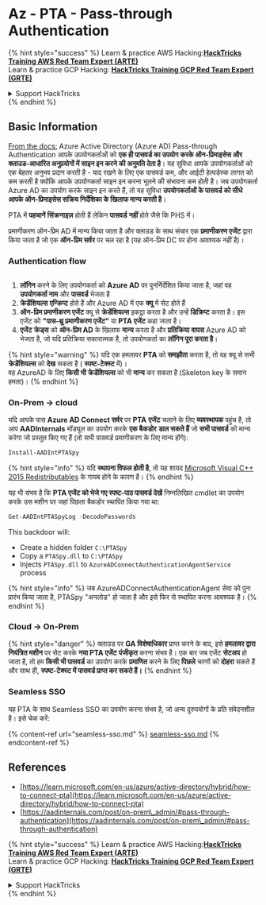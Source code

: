 # Az - PTA - Pass-through Authentication

{% hint style="success" %}
Learn & practice AWS Hacking:<img src="../../../../.gitbook/assets/image (1).png" alt="" data-size="line">[**HackTricks Training AWS Red Team Expert (ARTE)**](https://training.hacktricks.xyz/courses/arte)<img src="../../../../.gitbook/assets/image (1).png" alt="" data-size="line">\
Learn & practice GCP Hacking: <img src="../../../../.gitbook/assets/image (2).png" alt="" data-size="line">[**HackTricks Training GCP Red Team Expert (GRTE)**<img src="../../../../.gitbook/assets/image (2).png" alt="" data-size="line">](https://training.hacktricks.xyz/courses/grte)

<details>

<summary>Support HackTricks</summary>

* Check the [**subscription plans**](https://github.com/sponsors/carlospolop)!
* **Join the** 💬 [**Discord group**](https://discord.gg/hRep4RUj7f) or the [**telegram group**](https://t.me/peass) or **follow** us on **Twitter** 🐦 [**@hacktricks\_live**](https://twitter.com/hacktricks\_live)**.**
* **Share hacking tricks by submitting PRs to the** [**HackTricks**](https://github.com/carlospolop/hacktricks) and [**HackTricks Cloud**](https://github.com/carlospolop/hacktricks-cloud) github repos.

</details>
{% endhint %}

## Basic Information

[From the docs:](https://learn.microsoft.com/en-us/entra/identity/hybrid/connect/how-to-connect-pta) Azure Active Directory (Azure AD) Pass-through Authentication आपके उपयोगकर्ताओं को **एक ही पासवर्ड का उपयोग करके ऑन-प्रिमाइसेस और क्लाउड-आधारित अनुप्रयोगों में साइन इन करने की अनुमति देता है**। यह सुविधा आपके उपयोगकर्ताओं को एक बेहतर अनुभव प्रदान करती है - याद रखने के लिए एक पासवर्ड कम, और आईटी हेल्पडेस्क लागत को कम करती है क्योंकि आपके उपयोगकर्ता साइन इन करना भूलने की संभावना कम होती है। जब उपयोगकर्ता Azure AD का उपयोग करके साइन इन करते हैं, तो यह सुविधा **उपयोगकर्ताओं के पासवर्ड को सीधे आपके ऑन-प्रिमाइसेस सक्रिय निर्देशिका के खिलाफ मान्य करती है**।

PTA में **पहचानें** **सिंक्रनाइज़** होती हैं लेकिन **पासवर्ड** **नहीं** होते जैसे कि PHS में।

प्रमाणीकरण ऑन-प्रिम AD में मान्य किया जाता है और क्लाउड के साथ संचार एक **प्रमाणीकरण एजेंट** द्वारा किया जाता है जो एक **ऑन-प्रिम सर्वर** पर चल रहा है (यह ऑन-प्रिम DC पर होना आवश्यक नहीं है)।

### Authentication flow

<figure><img src="../../../../.gitbook/assets/image (92).png" alt=""><figcaption></figcaption></figure>

1. **लॉगिन** करने के लिए उपयोगकर्ता को **Azure AD** पर पुनर्निर्देशित किया जाता है, जहां वह **उपयोगकर्ता नाम** और **पासवर्ड** भेजता है
2. **क्रेडेंशियल्स** **एन्क्रिप्ट** होते हैं और Azure AD में एक **क्यू** में सेट होते हैं
3. **ऑन-प्रिम प्रमाणीकरण एजेंट** क्यू से **क्रेडेंशियल्स** इकट्ठा करता है और उन्हें **डिक्रिप्ट** करता है। इस एजेंट को **"पास-थ्रू प्रमाणीकरण एजेंट"** या **PTA एजेंट** कहा जाता है।
4. **एजेंट** **क्रेड्स** को **ऑन-प्रिम AD** के खिलाफ **मान्य** करता है और **प्रतिक्रिया** **वापस** Azure AD को भेजता है, जो यदि प्रतिक्रिया सकारात्मक है, तो उपयोगकर्ता का **लॉगिन पूरा करता है**।

{% hint style="warning" %}
यदि एक हमलावर **PTA** को **समझौता** करता है, तो वह क्यू से सभी **क्रेडेंशियल्स** को **देख** सकता है ( **स्पष्ट-टेक्स्ट** में)।\
वह AzureAD के लिए **किसी भी क्रेडेंशियल्स** को भी **मान्य** कर सकता है (Skeleton key के समान हमला)।
{% endhint %}

### On-Prem -> cloud

यदि आपके पास **Azure AD Connect सर्वर** पर **PTA** **एजेंट** चलाने के लिए **व्यवस्थापक** पहुंच है, तो आप **AADInternals** मॉड्यूल का उपयोग करके **एक बैकडोर** **डाल सकते हैं** जो **सभी पासवर्ड** को मान्य करेगा जो प्रस्तुत किए गए हैं (तो सभी पासवर्ड प्रमाणीकरण के लिए मान्य होंगे):
```powershell
Install-AADIntPTASpy
```
{% hint style="info" %}
यदि **स्थापना विफल होती है**, तो यह शायद [Microsoft Visual C++ 2015 Redistributables](https://download.microsoft.com/download/6/A/A/6AA4EDFF-645B-48C5-81CC-ED5963AEAD48/vc\_redist.x64.exe) के गायब होने के कारण है।
{% endhint %}

यह भी संभव है कि **PTA एजेंट को भेजे गए स्पष्ट-पाठ पासवर्ड देखें** निम्नलिखित cmdlet का उपयोग करके उस मशीन पर जहां पिछला बैकडोर स्थापित किया गया था:
```powershell
Get-AADIntPTASpyLog -DecodePasswords
```
This backdoor will:

* Create a hidden folder `C:\PTASpy`
* Copy a `PTASpy.dll` to `C:\PTASpy`
* Injects `PTASpy.dll` to `AzureADConnectAuthenticationAgentService` process

{% hint style="info" %}
जब AzureADConnectAuthenticationAgent सेवा को पुनः प्रारंभ किया जाता है, PTASpy "अनलोड" हो जाता है और इसे फिर से स्थापित करना आवश्यक है।
{% endhint %}

### Cloud -> On-Prem

{% hint style="danger" %}
क्लाउड पर **GA विशेषाधिकार** प्राप्त करने के बाद, इसे **हमलावर द्वारा नियंत्रित मशीन** पर सेट करके **नया PTA एजेंट** **पंजीकृत** करना संभव है। एक बार जब एजेंट **सेटअप** हो जाता है, तो हम **किसी भी पासवर्ड** का उपयोग करके **प्रमाणित** करने के लिए **पिछले** चरणों को **दोहरा** सकते हैं और साथ ही, **स्पष्ट-टेक्स्ट में पासवर्ड प्राप्त कर सकते हैं।**
{% endhint %}

### Seamless SSO

यह PTA के साथ Seamless SSO का उपयोग करना संभव है, जो अन्य दुरुपयोगों के प्रति संवेदनशील है। इसे चेक करें:

{% content-ref url="seamless-sso.md" %}
[seamless-sso.md](seamless-sso.md)
{% endcontent-ref %}

## References

* [https://learn.microsoft.com/en-us/azure/active-directory/hybrid/how-to-connect-pta](https://learn.microsoft.com/en-us/azure/active-directory/hybrid/how-to-connect-pta)
* [https://aadinternals.com/post/on-prem\_admin/#pass-through-authentication](https://aadinternals.com/post/on-prem\_admin/#pass-through-authentication)

{% hint style="success" %}
Learn & practice AWS Hacking:<img src="../../../../.gitbook/assets/image (1).png" alt="" data-size="line">[**HackTricks Training AWS Red Team Expert (ARTE)**](https://training.hacktricks.xyz/courses/arte)<img src="../../../../.gitbook/assets/image (1).png" alt="" data-size="line">\
Learn & practice GCP Hacking: <img src="../../../../.gitbook/assets/image (2).png" alt="" data-size="line">[**HackTricks Training GCP Red Team Expert (GRTE)**<img src="../../../../.gitbook/assets/image (2).png" alt="" data-size="line">](https://training.hacktricks.xyz/courses/grte)

<details>

<summary>Support HackTricks</summary>

* Check the [**subscription plans**](https://github.com/sponsors/carlospolop)!
* **Join the** 💬 [**Discord group**](https://discord.gg/hRep4RUj7f) or the [**telegram group**](https://t.me/peass) or **follow** us on **Twitter** 🐦 [**@hacktricks\_live**](https://twitter.com/hacktricks\_live)**.**
* **Share hacking tricks by submitting PRs to the** [**HackTricks**](https://github.com/carlospolop/hacktricks) and [**HackTricks Cloud**](https://github.com/carlospolop/hacktricks-cloud) github repos.

</details>
{% endhint %}
